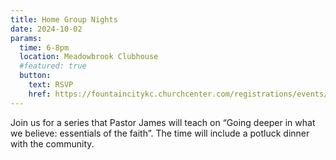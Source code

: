 ```yaml
---
title: Home Group Nights
date: 2024-10-02
params:
  time: 6-8pm
  location: Meadowbrook Clubhouse
  #featured: true
  button:
    text: RSVP
    href: https://fountaincitykc.churchcenter.com/registrations/events/2501613
---
```


Join us for a series that Pastor James will teach on “Going deeper in what we believe: essentials of the faith”. The time will include a potluck dinner with the community.
